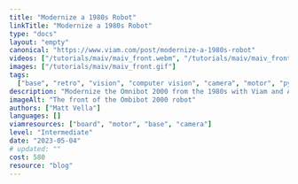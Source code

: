 ```yaml
---
title: "Modernize a 1980s Robot"
linkTitle: "Modernize a 1980s Robot"
type: "docs"
layout: "empty"
canonical: "https://www.viam.com/post/modernize-a-1980s-robot"
videos: ["/tutorials/maiv/maiv_front.webm", "/tutorials/maiv/maiv_front.mp4"]
images: ["/tutorials/maiv/maiv_front.gif"]
tags:
  ["base", "retro", "vision", "computer vision", "camera", "motor", "python"]
description: "Modernize the Omnibot 2000 from the 1980s with Viam and AI."
imageAlt: "The front of the Ombibot 2000 robot"
authors: ["Matt Vella"]
languages: []
viamresources: ["board", "motor", "base", "camera"]
level: "Intermediate"
date: "2023-05-04"
# updated: ""
cost: 580
resource: "blog"
---
```

